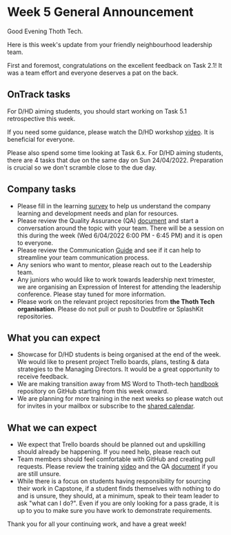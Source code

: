 # Week 5 General Announcement

Good Evening Thoth Tech.

Here is this week's update from your friendly neighbourhood leadership team.

First and foremost, congratulations on the excellent feedback on Task 2.1! It
was a team effort and everyone deserves a pat on the back.

## OnTrack tasks

For D/HD aiming students, you should start working on Task 5.1 retrospective
this week.

If you need some guidance, please watch the D/HD workshop
[video](https://deakin365.sharepoint.com/:v:/r/sites/ThothTech2/Shared%20Documents/General/Recordings/2-4-22%20D-HD%20Workshop.mp4?csf=1&web=1&e=0Tomse).
It is beneficial for everyone.

Please also spend some time looking at Task 6.x. For D/HD aiming students, there
are 4 tasks that due on the same day on Sun 24/04/2022. Preparation is crucial
so we don't scramble close to the due day.

## Company tasks

- Please fill in the learning
  [survey](https://forms.office.com/Pages/ResponsePage.aspx?id=7Hgj0IgW1UaFQBwotfRw9pxmFQ5mP6pJsCNkD-HdouBUNUVBVlBEMlVTT0RKWkdVNTJOT0o5MTNMTSQlQCN0PWcu)
  to help us understand the company learning and development needs and plan for
  resources.
- Please review the Quality Assurance (QA)
  [document](https://github.com/thoth-tech/handbook/blob/main/docs/processes/quality-assurance/quality-assurance-overview.md)
  and start a conversation around the topic with your team. There will be a
  session on this during the week (Wed 6/04/2022 6:00 PM - 6:45 PM) and it is
  open to everyone.
- Please review the Communication
  [Guide](https://github.com/thoth-tech/handbook/blob/main/docs/communication/communication.md)
  and see if it can help to streamline your team communication process.
- Any seniors who want to mentor, please reach out to the Leadership team.
- Any juniors who would like to work towards leadership next trimester, we are
  organising an Expression of Interest for attending the leadership conference.
  Please stay tuned for more information.
- Please work on the relevant project repositories from **the Thoth Tech
  organisation**. Please do not pull or push to Doubtfire or SplashKit
  repositories.

## What you can expect

- Showcase for D/HD students is being organised at the end of the week. We would
  like to present project Trello boards, plans, testing & data strategies to the
  Managing Directors. It would be a great opportunity to receive feedback.
- We are making transition away from MS Word to Thoth-tech
  [handbook](https://github.com/thoth-tech/handbook) repository on GitHub
  starting from this week onward.
- We are planning for more training in the next weeks so please watch out for
  invites in your mailbox or subscribe to the
  [shared calendar](https://outlook.office.com/calendar/group/deakin365.onmicrosoft.com/_thoth-tech/view/month).

## What we can expect

- We expect that Trello boards should be planned out and upskilling should
  already be happening. If you need help, please reach out
- Team members should feel comfortable with GitHub and creating pull requests.
  Please review the training
  [video](https://deakin365.sharepoint.com/:v:/r/sites/ThothTech2/Shared%20Documents/General/Recordings/24-3-22%20Github%20Repos%20QnA.mp4?csf=1&web=1&e=Pa3Hh0)
  and the QA
  [document](https://github.com/thoth-tech/handbook/blob/main/docs/processes/quality-assurance/quality-assurance-overview.md)
  if you are still unsure.
- While there is a focus on students having responsibility for sourcing their
  work in Capstone, if a student finds themselves with nothing to do and is
  unsure, they should, at a minimum, speak to their team leader to ask "what can
  I do?". Even if you are only looking for a pass grade, it is up to you to make
  sure you have work to demonstrate requirements.

Thank you for all your continuing work, and have a great week!
